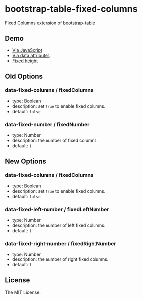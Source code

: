 # bootstrap-table-fixed-columns

Fixed Columns extension of [bootstrap-table](https://github.com/wenzhixin/bootstrap-table)

## Demo

* [Via JavaScript](http://issues.wenzhixin.net.cn/bootstrap-table/#extensions/fixed-columns.html)
* [Via data attributes](http://jsfiddle.net/wenyi/e3nk137y/2946/)
* [Fixed height](http://jsfiddle.net/wenyi/e3nk137y/2954/)

## Old Options

### data-fixed-columns / fixedColumns

* type: Boolean
* description: set `true` to enable fixed columns.
* default: `false`

### data-fixed-number / fixedNumber

* type: Number
* description: the number of fixed columns.
* default: `1`



## New Options
### data-fixed-columns / fixedColumns

* type: Boolean
* description: set `true` to enable fixed columns.
* default: `false`

### data-fixed-left-number / fixedLeftNumber

* type: Number
* description: the number of left fixed columns.
* default: `1`

### data-fixed-right-number / fixedRightNumber

* type: Number
* description: the number of right fixed columns.
* default: `1`
## License

The MIT License.
